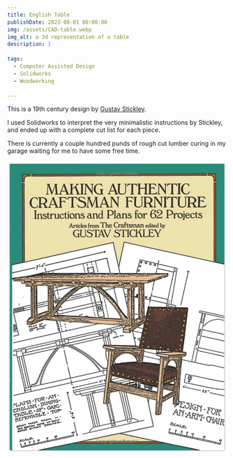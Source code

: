 ```yaml
---
title: English Table
publishDate: 2023-08-01 00:00:00
img: /assets/CAD-table.webp
img_alt: a 3d representation of a table
description: |
  
tags:
  - Computer Assisted Design
  - Solidworks
  - Woodworking
 
---
```

This is a 19th century design by [Gustav Stickley](https://en.wikipedia.org/wiki/Gustav_Stickley). 

I used Solidworks to interpret the very minimalistic instructions by Stickley, and ended up with a complete cut list for each piece. 

There is currently a couple hundred punds of rough cut lumber curing in my garage waiting for me to have some free time.

![Gustav Stickley Projects Book Cover](/public/assets/stickly-book.webp)


